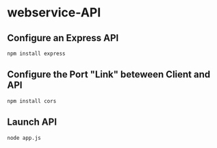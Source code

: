 # webservice-API

## Configure an Express API 
```
npm install express
```

## Configure the Port "Link" beteween Client and API  
```
npm install cors
```

## Launch API 
```
node app.js
```

